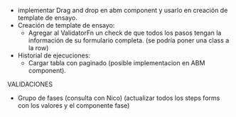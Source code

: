 - implementar Drag and drop en abm component y usarlo en creación de template de ensayo. 
- Creación de template de ensayo:
  - Agregar al ValidatorFn un check de que todos los pasos tengan la información de su formulario completa. (se podría poner una class a la row)
- Historial de ejecuciones:
  - Cargar tabla con paginado (posible implementacion en ABM component).


VALIDACIONES
- Grupo de fases (consulta con Nico) (actualizar todos los steps forms con los valores y el componente fase)